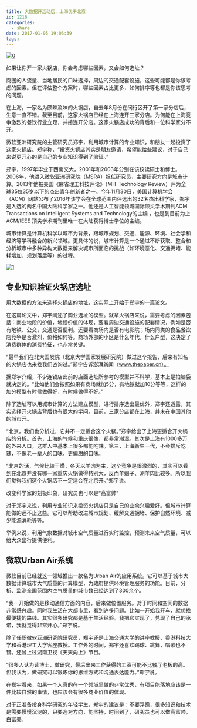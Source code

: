 ```yaml
---
title: 大数据开活动店，上海优于北京
id: 1216
categories:
  - share
date: 2017-01-05 19:06:39
tags:
---
```


[![0](/images/2017/01/0.jpg)](/images/2017/01/0.jpg)

如果让你开一家火锅店，你会考虑哪些因素，又会如何选址？

商圈的人流量、当地居民的口味选择，周边的交通配套设施，这些可能都是你该考虑的因素。但在评估整个方案时，哪些因素占比更多，如何排序等也都是你该思考的问题。

在上海，一家名为颇辣渝味的火锅店，自去年8月份在闵行区开了第一家分店后，生意一直不错。截至目前，这家火锅店已经在上海连开三家分店。为何能在上海竞争激烈的餐饮行业立足，并接连开分店。这家火锅店成功的背后和一位科学家分不开。

微软亚洲研究院的主管研究员郑宇，利用城市计算的专业知识，和朋友一起投资了这家火锅店。郑宇称，“投资火锅店其实是朋友邀请，希望能给些建议，对于自己来说更开心的是自己的专业知识得到了验证。”

郑宇，1997年毕业于西南交大，2001年和2003年分别在该校读硕士和博士。2006年，他进入微软亚洲研究院（MSRA）担任研究员，主要研究方向是城市计算。2013年他被美国《麻省理工科技评论》（MIT Technology Review）评为全球35位35岁以下的杰出青年创新者之一。今年11月30日，美国计算机学会（ACM）网站公布了2016年该学会在全球范围内评选出的32名杰出科学家，郑宇是入选的两名中国大陆科学家之一。他还是人工智能领域国际顶尖学术期刊ACM Transactions on Intelligent Systems and Technology的主编 ，也是到目前为止ACM/IEEE 顶尖学术期刊里唯一在大陆获得博士学位的主编。

城市计算是计算机科学以城市为背景，跟城市规划、交通、能源、环境、社会学和经济等学科融合的新兴领域。更具体的说，城市计算是一个通过不断获取、整合和分析城市中多种异构大数据来解决城市所面临的挑战（如环境恶化、交通拥堵、能耗增加、规划落后等）的过程。

[![1](/images/2017/01/1.jpg)](/images/2017/01/1.jpg)

## 专业知识验证火锅店选址

用大数据的方法来选择火锅店的地址，这实际上开始于郑宇的一篇论文。

在这篇论文中，郑宇阐述了商业选址的模型。就拿火锅店来说，需要考虑的因素包括：商业地段的价值，地段价值的体现，要看周边交通设施的配套情况，例如是否有地铁、公交，交通是否便利。还要看商场内是否有电影院；场内同类的食品餐饮店竞争是否激烈，价格如何等。商场外部的小区是什么年代，什么户型，这决定了消费群体的消费特征，也非常关键。

“最早我们在北大国发院（北京大学国家发展研究院）做过这个报告，后来有知名的火锅店也来找我们咨询过。”郑宇告诉澎湃新闻（www.thepaper.cn）。

据郑宇介绍，不少连锁店此前的店面选址所参考的模型并不科学，基本上是拍脑袋就决定的。“比如他们会按照如果有商场就加5分，有地铁就加10分等等，这样的加分模型有时候做得好，有时候做得不好。”

除了选址可以用城市计算的方法建立模型，进行排序选出最优外，郑宇还透露，其实选择开火锅店背后也有很大的学问。目前，三家分店都在上海，并未在中国其他的城市开。

“北京，我们也分析过，它并不一定适合这个火锅。”郑宇给出了上海更适合开火锅店的分析。首先，上海的气候和重庆很像，都非常潮湿。其次是上海有1000多万的外来人口，这群人中基本上很多都能吃辣。第三，上海新生一代，不会排斥吃辣，不像老一辈人的口味，更偏甜的口味。

“北京的话，气候比较干燥，冬天以羊肉为主，这个竞争是很激烈的，其实可以看到在北京并没有哪一家重庆火锅做得特别大，反而羊蝎子、涮羊肉比较多。所以我们觉得我们这个火锅店不一定适合在北京开。”郑宇说。

改变科学家的刻板印象，研究员也可以是“高富帅”

对于郑宇来说，利用专业知识来投资火锅店只是自己的业余兴趣爱好。但城市计算能做的远不止这些。它可以帮助改进城市规划、缓解交通拥堵、保护自然环境、减少能源消耗等等。

举例来说，利用气象数据对城市空气质量进行实时监控，预测未来空气质量，可以给大众出行提供便利。

## 微软Urban Air系统

微软目前已经就这一领域推出一款名为Urban Air的应用系统。它可以基于城市大数据计算城市大气质量的计算模型，为政府提供环境管理服务的功能。目前，分析、监测全国范围内空气质量的城市数已经达到了300余个。

“我一开始做的是移动通信方面的内容，后来做位置服务。对于时间和空间的数据非常感兴趣。同时我生活在大都市里，看到许多问题。比如一开始我开车，就想找最便捷的路线。其实很多研究都是基于生活经验。我把它实现了，兑现了自己的承诺，我就觉得非常开心。”郑宇说。

除了任职微软亚洲研究院研究员，郑宇还是上海交通大学的讲座教授、香港科技大学和香港理工大学客座教授。工作外的时间，郑宇还喜欢踢球、跳舞，唱歌也不错。还曾上过湖南卫视《天天向上》节目。

“很多人认为读博士，做研究，最后出来工作获得的工资可能不比餐厅老板的高。但我认为，做研究可以锻炼你的思维方式和沟通表达能力。”郑宇说。

在郑宇看来，如果一个人真的在一个领域里做的非常优秀，有项目能落地应该是一件比较自然的事情，也应该会有很多商业价值的体现。

对于正准备投身科学研究的年轻学生，郑宇的建议是：不要浮躁，很多知识和技术是需要慢慢沉淀的，只要选对方向，能坚持，时间到了，研究员也可以做高富帅，白富美。